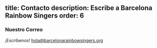 title: Contacto
description: Escribe a Barcelona Rainbow Singers
order: 6
----
### Nuestro Correo

¡Escríbenos! hola@barcelonarainbowsingers.org
